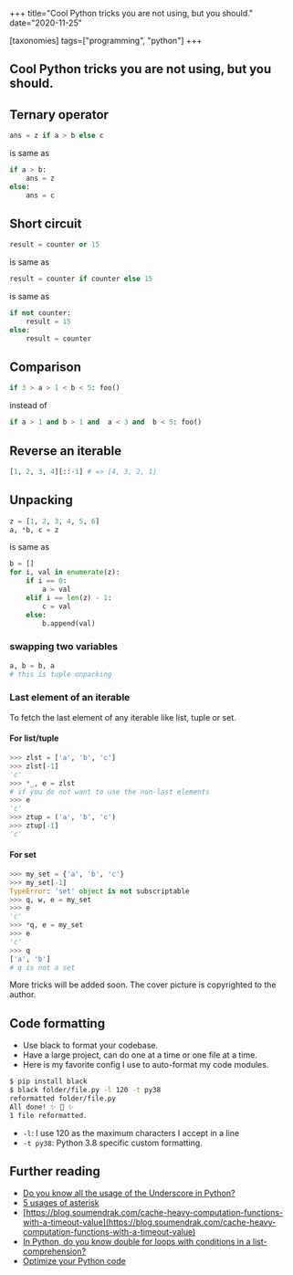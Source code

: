 +++
title="Cool Python tricks you are not using, but you should."
date="2020-11-25"

[taxonomies]
tags=["programming", "python"]
+++

## Cool Python tricks you are not using, but you should.

## Ternary operator

``` python
ans = z if a > b else c
```
is same as 

``` python
if a > b:
    ans = z
else:
    ans = c
```

## Short circuit

``` python
result = counter or 15
```
is same as
``` python
result = counter if counter else 15
```
is same as 
``` python
if not counter:
    result = 15
else:
    result = counter
```
## Comparison

``` python
if 3 > a > 1 < b < 5: foo()
```
instead of
``` python
if a > 1 and b > 1 and  a < 3 and  b < 5: foo()
```

## Reverse an iterable

```python
[1, 2, 3, 4][::-1] # => [4, 3, 2, 1]
```

## Unpacking

``` python
z = [1, 2, 3, 4, 5, 6]
a, *b, c = z
```
is same as

``` python
b = []
for i, val in enumerate(z):
    if i == 0:
        a = val
    elif i == len(z) - 1:
        c = val
    else:
        b.append(val)
```

### swapping two variables

``` python
a, b = b, a
# this is tuple unpacking
```
### Last element of an iterable

To fetch the last element of any iterable like list, tuple or set.

#### For list/tuple

```python
>>> zlst = ['a', 'b', 'c']
>>> zlst[-1]
'c'
>>> *_, e = zlst
# if you do not want to use the non-last elements
>>> e
'c'
>>> ztup = ('a', 'b', 'c')
>>> ztup[-1]
'c'

```

#### For set

```python
>>> my_set = {'a', 'b', 'c'}
>>> my_set[-1]
TypeError: 'set' object is not subscriptable
>>> q, w, e = my_set
>>> e
'c'
>>> *q, e = my_set
>>> e
'c'
>>> q
['a', 'b']
# q is not a set
```
More tricks will be added soon.
The cover picture is copyrighted to the author.

## Code formatting

- Use black to format your codebase.
- Have a large project, can do one at a time or one file at a time.
- Here is my favorite config I use to auto-format my code modules.

```sh
$ pip install black
$ black folder/file.py -l 120 -t py38 
reformatted folder/file.py
All done! ✨ 🍰 ✨
1 file reformatted.
```

- `-l`: I use 120 as the maximum characters I accept in a line
- `-t py38`: Python 3.8 specific custom formatting.

## Further reading

- [Do you know all the usage of the Underscore in Python?](https://blog.soumendrak.com/do-you-know-all-the-usage-of-the-underscore-in-python)
- [5 usages of asterisk](https://blog.soumendrak.com/5-usages-of-an-asterisk-in-python)
- [https://blog.soumendrak.com/cache-heavy-computation-functions-with-a-timeout-value](https://blog.soumendrak.com/cache-heavy-computation-functions-with-a-timeout-value)
- [In Python, do you know double for loops with conditions in a list-comprehension?](https://blog.soumendrak.com/in-python-do-you-know-double-for-loops-with-conditions-in-a-list-comprehension)
- [Optimize your Python code](https://blog.soumendrak.com/optimize-your-python-code-d7e9752e501e)
